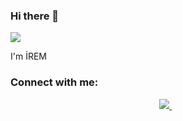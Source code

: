 ### Hi there 👋

 ![](https://komarev.com/ghpvc/?username=your-github-iremtkts&color=ff69b4) 

I'm İREM 

### Connect with me:

<p align='center'>
 
  <a href="https://www.linkedin.com/in/irem-tekta%C5%9F-721509202/">
    <img src="https://img.shields.io/badge/linkedin-%230077B5.svg?&style=for-the-badge&logo=linkedin&logoColor=white" />
  </a>&nbsp;&nbsp;







<!--
**iremtkts/iremtkts** is a ✨ _special_ ✨ repository because its `README.md` (this file) appears on your GitHub profile.

Here are some ideas to get you started:

- 🔭 I’m currently working on ...
- 🌱 I’m currently learning ...
- 👯 I’m looking to collaborate on ...
- 🤔 I’m looking for help with ...
- 💬 Ask me about ...
- 📫 How to reach me: ...
- 😄 Pronouns: ...
- ⚡ Fun fact: ...
-->

